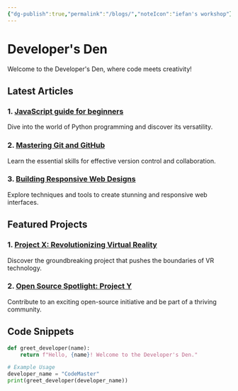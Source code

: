 ```yaml
---
{"dg-publish":true,"permalink":"/blogs/","noteIcon":"iefan's workshop"}
---
```


# Developer's Den

Welcome to the Developer's Den, where code meets creativity!

## Latest Articles

### 1. [JavaScript guide for beginners](Js-guide.md)

   Dive into the world of Python programming and discover its versatility.
### 2. [Mastering Git and GitHub](#)
   Learn the essential skills for effective version control and collaboration.

### 3. [Building Responsive Web Designs](#)
   Explore techniques and tools to create stunning and responsive web interfaces.
## Featured Projects

### 1. [Project X: Revolutionizing Virtual Reality](#)
   Discover the groundbreaking project that pushes the boundaries of VR technology.

### 2. [Open Source Spotlight: Project Y](#)
   Contribute to an exciting open-source initiative and be part of a thriving community.

## Code Snippets

```python
def greet_developer(name):
    return f"Hello, {name}! Welcome to the Developer's Den."

# Example Usage
developer_name = "CodeMaster"
print(greet_developer(developer_name))